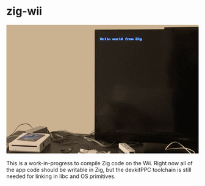 # zig-wii

![Example hello world](hello-world.png)

This is a work-in-progress to compile Zig code on the Wii. Right now all of the
app code should be writable in Zig, but the devkitPPC toolchain is still needed
for linking in libc and OS primitives.
